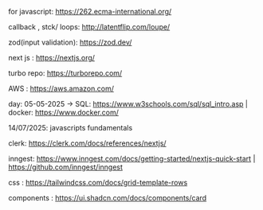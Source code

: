 for javascript:  https://262.ecma-international.org/

callback , stck/ loops: http://latentflip.com/loupe/

zod(input validation): https://zod.dev/ 

next js :  https://nextjs.org/

turbo repo: https://turborepo.com/

AWS : https://aws.amazon.com/ 

day: 05-05-2025 -> SQL: https://www.w3schools.com/sql/sql_intro.asp    | docker: https://www.docker.com/


14/07/2025: javascripts fundamentals


clerk: https://clerk.com/docs/references/nextjs/


inngest: https://www.inngest.com/docs/getting-started/nextjs-quick-start  |  https://github.com/inngest/inngest

css : https://tailwindcss.com/docs/grid-template-rows

components : https://ui.shadcn.com/docs/components/card

 
